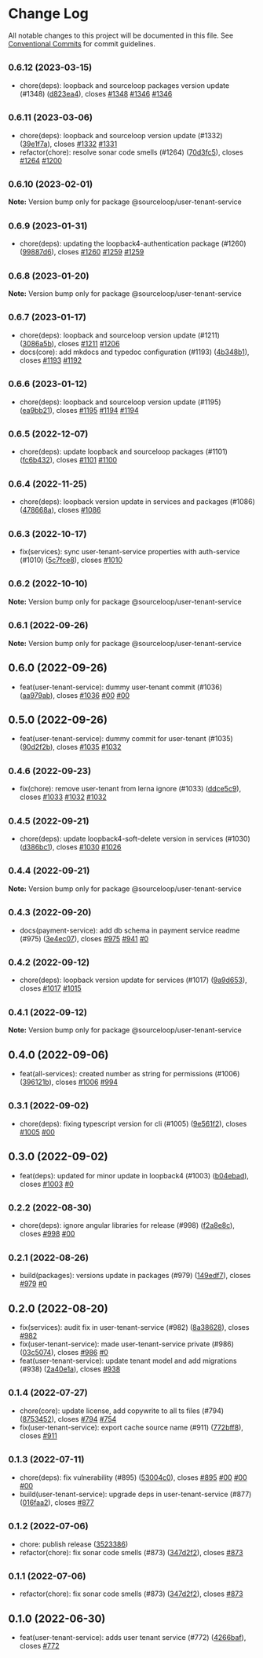 # Change Log

All notable changes to this project will be documented in this file.
See [Conventional Commits](https://conventionalcommits.org) for commit guidelines.

## <small>0.6.12 (2023-03-15)</small>

* chore(deps): loopback and sourceloop packages version update (#1348) ([d823ea4](https://github.com/sourcefuse/loopback4-microservice-catalog/commit/d823ea4)), closes [#1348](https://github.com/sourcefuse/loopback4-microservice-catalog/issues/1348) [#1346](https://github.com/sourcefuse/loopback4-microservice-catalog/issues/1346) [#1346](https://github.com/sourcefuse/loopback4-microservice-catalog/issues/1346)





## <small>0.6.11 (2023-03-06)</small>

* chore(deps): loopback and sourceloop version update (#1332) ([39e1f7a](https://github.com/sourcefuse/loopback4-microservice-catalog/commit/39e1f7a)), closes [#1332](https://github.com/sourcefuse/loopback4-microservice-catalog/issues/1332) [#1331](https://github.com/sourcefuse/loopback4-microservice-catalog/issues/1331)
* refactor(chore): resolve sonar code smells (#1264) ([70d3fc5](https://github.com/sourcefuse/loopback4-microservice-catalog/commit/70d3fc5)), closes [#1264](https://github.com/sourcefuse/loopback4-microservice-catalog/issues/1264) [#1200](https://github.com/sourcefuse/loopback4-microservice-catalog/issues/1200)





## <small>0.6.10 (2023-02-01)</small>

**Note:** Version bump only for package @sourceloop/user-tenant-service





## <small>0.6.9 (2023-01-31)</small>

* chore(deps): updating the loopback4-authentication package (#1260) ([99887d6](https://github.com/sourcefuse/loopback4-microservice-catalog/commit/99887d6)), closes [#1260](https://github.com/sourcefuse/loopback4-microservice-catalog/issues/1260) [#1259](https://github.com/sourcefuse/loopback4-microservice-catalog/issues/1259) [#1259](https://github.com/sourcefuse/loopback4-microservice-catalog/issues/1259)





## <small>0.6.8 (2023-01-20)</small>

**Note:** Version bump only for package @sourceloop/user-tenant-service





## <small>0.6.7 (2023-01-17)</small>

* chore(deps): loopback and sourceloop version update (#1211) ([3086a5b](https://github.com/sourcefuse/loopback4-microservice-catalog/commit/3086a5b)), closes [#1211](https://github.com/sourcefuse/loopback4-microservice-catalog/issues/1211) [#1206](https://github.com/sourcefuse/loopback4-microservice-catalog/issues/1206)
* docs(core): add mkdocs and typedoc configuration (#1193) ([4b348b1](https://github.com/sourcefuse/loopback4-microservice-catalog/commit/4b348b1)), closes [#1193](https://github.com/sourcefuse/loopback4-microservice-catalog/issues/1193) [#1192](https://github.com/sourcefuse/loopback4-microservice-catalog/issues/1192)





## <small>0.6.6 (2023-01-12)</small>

* chore(deps): loopback and sourceloop version update (#1195) ([ea9bb21](https://github.com/sourcefuse/loopback4-microservice-catalog/commit/ea9bb21)), closes [#1195](https://github.com/sourcefuse/loopback4-microservice-catalog/issues/1195) [#1194](https://github.com/sourcefuse/loopback4-microservice-catalog/issues/1194) [#1194](https://github.com/sourcefuse/loopback4-microservice-catalog/issues/1194)





## <small>0.6.5 (2022-12-07)</small>

* chore(deps): update loopback and sourceloop packages (#1101) ([fc6b432](https://github.com/sourcefuse/loopback4-microservice-catalog/commit/fc6b432)), closes [#1101](https://github.com/sourcefuse/loopback4-microservice-catalog/issues/1101) [#1100](https://github.com/sourcefuse/loopback4-microservice-catalog/issues/1100)





## <small>0.6.4 (2022-11-25)</small>

* chore(deps): loopback version update in services and packages (#1086) ([478668a](https://github.com/sourcefuse/loopback4-microservice-catalog/commit/478668a)), closes [#1086](https://github.com/sourcefuse/loopback4-microservice-catalog/issues/1086)





## <small>0.6.3 (2022-10-17)</small>

* fix(services): sync user-tenant-service properties with auth-service (#1010) ([5c7fce8](https://github.com/sourcefuse/loopback4-microservice-catalog/commit/5c7fce8)), closes [#1010](https://github.com/sourcefuse/loopback4-microservice-catalog/issues/1010)





## <small>0.6.2 (2022-10-10)</small>

**Note:** Version bump only for package @sourceloop/user-tenant-service





## <small>0.6.1 (2022-09-26)</small>

**Note:** Version bump only for package @sourceloop/user-tenant-service





## 0.6.0 (2022-09-26)

* feat(user-tenant-service): dummy user-tenant commit (#1036) ([aa979ab](https://github.com/sourcefuse/loopback4-microservice-catalog/commit/aa979ab)), closes [#1036](https://github.com/sourcefuse/loopback4-microservice-catalog/issues/1036) [#00](https://github.com/sourcefuse/loopback4-microservice-catalog/issues/00) [#00](https://github.com/sourcefuse/loopback4-microservice-catalog/issues/00)





## 0.5.0 (2022-09-26)

* feat(user-tenant-service): dummy commit for user-tenant (#1035) ([90d2f2b](https://github.com/sourcefuse/loopback4-microservice-catalog/commit/90d2f2b)), closes [#1035](https://github.com/sourcefuse/loopback4-microservice-catalog/issues/1035) [#1032](https://github.com/sourcefuse/loopback4-microservice-catalog/issues/1032)





## <small>0.4.6 (2022-09-23)</small>

* fix(chore): remove user-tenant from lerna ignore (#1033) ([ddce5c9](https://github.com/sourcefuse/loopback4-microservice-catalog/commit/ddce5c9)), closes [#1033](https://github.com/sourcefuse/loopback4-microservice-catalog/issues/1033) [#1032](https://github.com/sourcefuse/loopback4-microservice-catalog/issues/1032) [#1032](https://github.com/sourcefuse/loopback4-microservice-catalog/issues/1032)





## <small>0.4.5 (2022-09-21)</small>

* chore(deps): update loopback4-soft-delete version in services (#1030) ([d386bc1](https://github.com/sourcefuse/loopback4-microservice-catalog/commit/d386bc1)), closes [#1030](https://github.com/sourcefuse/loopback4-microservice-catalog/issues/1030) [#1026](https://github.com/sourcefuse/loopback4-microservice-catalog/issues/1026)





## <small>0.4.4 (2022-09-21)</small>

**Note:** Version bump only for package @sourceloop/user-tenant-service





## <small>0.4.3 (2022-09-20)</small>

* docs(payment-service): add db schema in  payment service readme (#975) ([3e4ec07](https://github.com/sourcefuse/loopback4-microservice-catalog/commit/3e4ec07)), closes [#975](https://github.com/sourcefuse/loopback4-microservice-catalog/issues/975) [#941](https://github.com/sourcefuse/loopback4-microservice-catalog/issues/941) [#0](https://github.com/sourcefuse/loopback4-microservice-catalog/issues/0)





## <small>0.4.2 (2022-09-12)</small>

* chore(deps): loopback version update for services (#1017) ([9a9d653](https://github.com/sourcefuse/loopback4-microservice-catalog/commit/9a9d653)), closes [#1017](https://github.com/sourcefuse/loopback4-microservice-catalog/issues/1017) [#1015](https://github.com/sourcefuse/loopback4-microservice-catalog/issues/1015)





## <small>0.4.1 (2022-09-12)</small>

**Note:** Version bump only for package @sourceloop/user-tenant-service





## 0.4.0 (2022-09-06)

* feat(all-services): created number as string for permissions (#1006) ([396121b](https://github.com/sourcefuse/loopback4-microservice-catalog/commit/396121b)), closes [#1006](https://github.com/sourcefuse/loopback4-microservice-catalog/issues/1006) [#994](https://github.com/sourcefuse/loopback4-microservice-catalog/issues/994)





## <small>0.3.1 (2022-09-02)</small>

* chore(deps): fixing typescript version for cli (#1005) ([9e561f2](https://github.com/sourcefuse/loopback4-microservice-catalog/commit/9e561f2)), closes [#1005](https://github.com/sourcefuse/loopback4-microservice-catalog/issues/1005) [#00](https://github.com/sourcefuse/loopback4-microservice-catalog/issues/00)





## 0.3.0 (2022-09-02)

* feat(deps): updated for minor update in loopback4 (#1003) ([b04ebad](https://github.com/sourcefuse/loopback4-microservice-catalog/commit/b04ebad)), closes [#1003](https://github.com/sourcefuse/loopback4-microservice-catalog/issues/1003) [#0](https://github.com/sourcefuse/loopback4-microservice-catalog/issues/0)





## <small>0.2.2 (2022-08-30)</small>

* chore(deps): ignore angular libraries for release (#998) ([f2a8e8c](https://github.com/sourcefuse/loopback4-microservice-catalog/commit/f2a8e8c)), closes [#998](https://github.com/sourcefuse/loopback4-microservice-catalog/issues/998) [#00](https://github.com/sourcefuse/loopback4-microservice-catalog/issues/00)





## <small>0.2.1 (2022-08-26)</small>

* build(packages): versions update in packages (#979) ([149edf7](https://github.com/sourcefuse/loopback4-microservice-catalog/commit/149edf7)), closes [#979](https://github.com/sourcefuse/loopback4-microservice-catalog/issues/979) [#0](https://github.com/sourcefuse/loopback4-microservice-catalog/issues/0)





## 0.2.0 (2022-08-20)

* fix(services): audit fix in user-tenant-service (#982) ([8a38628](https://github.com/sourcefuse/loopback4-microservice-catalog/commit/8a38628)), closes [#982](https://github.com/sourcefuse/loopback4-microservice-catalog/issues/982)
* fix(user-tenant-service): made user-tenant-service private (#986) ([03c5074](https://github.com/sourcefuse/loopback4-microservice-catalog/commit/03c5074)), closes [#986](https://github.com/sourcefuse/loopback4-microservice-catalog/issues/986) [#0](https://github.com/sourcefuse/loopback4-microservice-catalog/issues/0)
* feat(user-tenant-service): update tenant model and add migrations (#938) ([2a40e1a](https://github.com/sourcefuse/loopback4-microservice-catalog/commit/2a40e1a)), closes [#938](https://github.com/sourcefuse/loopback4-microservice-catalog/issues/938)





## <small>0.1.4 (2022-07-27)</small>

* chore(core): update license, add copywrite to all ts files (#794) ([8753452](https://github.com/sourcefuse/loopback4-microservice-catalog/commit/8753452)), closes [#794](https://github.com/sourcefuse/loopback4-microservice-catalog/issues/794) [#754](https://github.com/sourcefuse/loopback4-microservice-catalog/issues/754)
* fix(user-tenant-service): export cache source name (#911) ([772bff8](https://github.com/sourcefuse/loopback4-microservice-catalog/commit/772bff8)), closes [#911](https://github.com/sourcefuse/loopback4-microservice-catalog/issues/911)





## <small>0.1.3 (2022-07-11)</small>

* chore(deps): fix vulnerability (#895) ([53004c0](https://github.com/sourcefuse/loopback4-microservice-catalog/commit/53004c0)), closes [#895](https://github.com/sourcefuse/loopback4-microservice-catalog/issues/895) [#00](https://github.com/sourcefuse/loopback4-microservice-catalog/issues/00) [#00](https://github.com/sourcefuse/loopback4-microservice-catalog/issues/00) [#00](https://github.com/sourcefuse/loopback4-microservice-catalog/issues/00)
* build(user-tenant-service): upgrade deps in user-tenant-service (#877) ([016faa2](https://github.com/sourcefuse/loopback4-microservice-catalog/commit/016faa2)), closes [#877](https://github.com/sourcefuse/loopback4-microservice-catalog/issues/877)





## <small>0.1.2 (2022-07-06)</small>

* chore: publish release ([3523386](https://github.com/sourcefuse/loopback4-microservice-catalog/commit/3523386))
* refactor(chore): fix sonar code smells (#873) ([347d2f2](https://github.com/sourcefuse/loopback4-microservice-catalog/commit/347d2f2)), closes [#873](https://github.com/sourcefuse/loopback4-microservice-catalog/issues/873)





## <small>0.1.1 (2022-07-06)</small>

* refactor(chore): fix sonar code smells (#873) ([347d2f2](https://github.com/sourcefuse/loopback4-microservice-catalog/commit/347d2f2)), closes [#873](https://github.com/sourcefuse/loopback4-microservice-catalog/issues/873)





## 0.1.0 (2022-06-30)

* feat(user-tenant-service): adds user tenant service (#772) ([4266baf](https://github.com/sourcefuse/loopback4-microservice-catalog/commit/4266baf)), closes [#772](https://github.com/sourcefuse/loopback4-microservice-catalog/issues/772)
